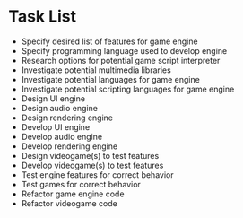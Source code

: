 # Task List
- Specify desired list of features for game engine
- Specify programming language used to develop engine
- Research options for potential game script interpreter
- Investigate potential multimedia libraries
- Investigate potential languages for game engine
- Investigate potential scripting languages for game engine
- Design UI engine
- Design audio engine
- Design rendering engine
- Develop UI engine
- Develop audio engine
- Develop rendering engine
- Design videogame(s) to test features
- Develop videogame(s) to test features
- Test engine features for correct behavior
- Test games for correct behavior
- Refactor game engine code
- Refactor videogame code
